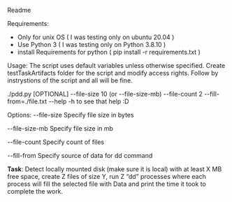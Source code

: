 Readme

Requirements:
* Only for unix OS ( I was testing only on ubuntu 20.04 )
* Use Python 3 ( I was testing only on Python 3.8.10 )
* install Requirements for python ( pip install -r requirements.txt )

Usage:
The script uses default variables unless otherwise specified.
Create testTaskArtifacts folder for the script and modify access rights. Follow by instrystions of the script and all will be fine.

./pdd.py [OPTIONAL] --file-size 10 (or --file-size-mb) --file-count 2  --fill-from=./file.txt
--help -h to see that help :D

Options:
--file-size
 Specify file size in bytes

--file-size-mb
 Specify file size in mb

--file-count
 Specify count of files

--fill-from
 Specify source of data for dd command

**Task**:
Detect locally mounted disk (make sure it is local) with at least X MB free space, create Z files of size Y, run Z “dd” processes where each process will fill the selected file with Data and print the time it took to complete the work.
